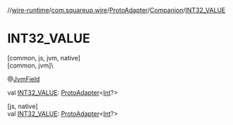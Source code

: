 //[wire-runtime](../../../../index.md)/[com.squareup.wire](../../index.md)/[ProtoAdapter](../index.md)/[Companion](index.md)/[INT32_VALUE](-i-n-t32_-v-a-l-u-e.md)

# INT32_VALUE

[common, js, jvm, native]\
[common, jvm]\

@[JvmField](https://kotlinlang.org/api/latest/jvm/stdlib/kotlin.jvm/-jvm-field/index.html)

val [INT32_VALUE](-i-n-t32_-v-a-l-u-e.md): [ProtoAdapter](../index.md)&lt;[Int](https://kotlinlang.org/api/latest/jvm/stdlib/kotlin/-int/index.html)?&gt;

[js, native]\
val [INT32_VALUE](-i-n-t32_-v-a-l-u-e.md): [ProtoAdapter](../index.md)&lt;[Int](https://kotlinlang.org/api/latest/jvm/stdlib/kotlin/-int/index.html)?&gt;
